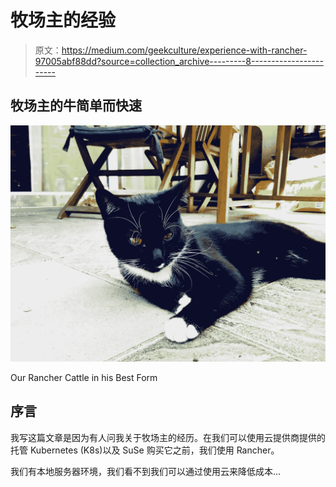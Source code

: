 # 牧场主的经验

> 原文：<https://medium.com/geekculture/experience-with-rancher-97005abf88dd?source=collection_archive---------8----------------------->

## 牧场主的牛简单而快速

![](img/33da0a988081c2ffa672e407263d06ed.png)

Our Rancher Cattle in his Best Form

## 序言

我写这篇文章是因为有人问我关于牧场主的经历。在我们可以使用云提供商提供的托管 Kubernetes (K8s)以及 SuSe 购买它之前，我们使用 Rancher。

我们有本地服务器环境，我们看不到我们可以通过使用云来降低成本…